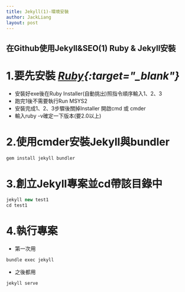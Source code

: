```yaml
---
title: Jekyll(1)-環境安裝
author: JackLiang
layout: post
---
```

<h2>在Github使用Jekyll&SEO(1)  Ruby & Jekyll安裝</h2>

# 1.要先安裝  *[Ruby](https://rubyinstaller.org/downloads/){:target="_blank"}* 
* 安裝好exe後在Ruby Installer(自動挑出)照指令順序輸入1、2、3
* 跑完1後不需要執行Run MSYS2
* 安裝完成1、2、3步驟後關掉Installer 開啟cmd 或 cmder
* 輸入ruby -v確定一下版本(要2.0以上)

# 2.使用cmder安裝Jekyll與bundler
```js
gem install jekyll bundler
```

# 3.創立Jekyll專案並cd帶該目錄中
```js
jekyll new test1
cd test1
```

# 4.執行專案
* 第一次用
```js
bundle exec jekyll
```
* 之後都用
```js
jekyll serve
```
